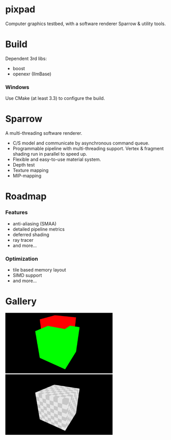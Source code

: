 pixpad
======
Computer graphics testbed, with a software renderer Sparrow & utility tools.

Build
=====
Dependent 3rd libs:
* boost
* openexr (IlmBase)

### Windows
Use CMake (at least 3.3) to configure the build.

Sparrow
====
A multi-threading software renderer.
- C/S model and communicate by asynchronous command queue.
- Programmable pipeline with multi-threading support. Vertex & fragment shading run in parallel to speed up.
- Flexible and easy-to-use material system.
- Depth test
- Texture mapping
- MIP-mapping
	
Roadmap
====
### Features
- anti-aliasing (SMAA)
- detailed pipeline metrics
- deferred shading
- ray tracer
- and more...
### Optimization
- tile based memory layout
- SIMD support
- and more...

Gallery
====
<img alt="depth test" src="gallery/depth_test.png" width=336 height=189>
<img alt="textured box" src="gallery/textured_box.png" width=336 height=189>
